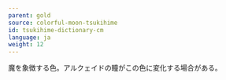 ```yaml
---
parent: gold
source: colorful-moon-tsukihime
id: tsukihime-dictionary-cm
language: ja
weight: 12
---
```


魔を象徴する色。アルクェイドの瞳がこの色に変化する場合がある。
